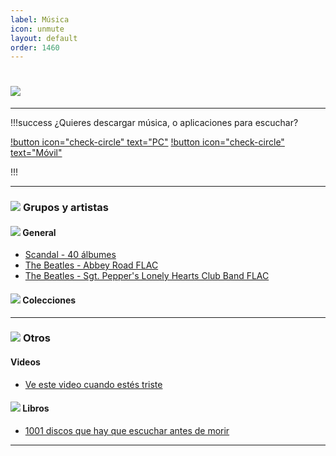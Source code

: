 ```yaml
---
label: Música
icon: unmute
layout: default
order: 1460
---
```



# ![](https://i.postimg.cc/26DhDRJk/banner-items-lcdh-4.png)


---


!!!success ¿Quieres descargar música, o aplicaciones para escuchar?

[!button icon="check-circle" text="PC"](https://lcdh.tech/escritorio/e-programas/#descarga-musica-y-video) [!button icon="check-circle" text="Móvil"](https://lcdh.tech/móviles/m-android/#escuchar-música)

!!!


---

### ![](https://i.postimg.cc/fyHqs50r/Proyecto-nuevo-2.png) **Grupos y artistas**


#### ![](https://i.postimg.cc/s2DT9mVX/Proyecto-nuevo-5.png) General


- [Scandal - 40 álbumes](https://drive.google.com/drive/folders/15q7YFr7xYo-kJHRH9yhOfYG4YI-BY4c1)
- [The Beatles - Abbey Road FLAC](https://www.mediafire.com/file/s8cicicw0gh7nnj/abby_flac.zip/file)
- [The Beatles - Sgt. Pepper's Lonely Hearts Club Band FLAC](https://www.mediafire.com/file/6wrvol0dkbadyx9/pepper_flac.zip/file)


#### ![](https://i.postimg.cc/s2DT9mVX/Proyecto-nuevo-5.png) **Colecciones**






---


### ![](https://i.postimg.cc/fyHqs50r/Proyecto-nuevo-2.png) **Otros**


#### Videos

- [Ve este video cuando estés triste](https://www.youtube.com/watch?v=PppkNH3bKV4)


#### ![](https://i.postimg.cc/s2DT9mVX/Proyecto-nuevo-5.png) **Libros**


- [1001 discos que hay que escuchar antes de morir](https://drive.google.com/file/d/1z27zLFsfWHWJfOBjkhVy1DOHt2CIu3oE/view?usp=sharing)















---
